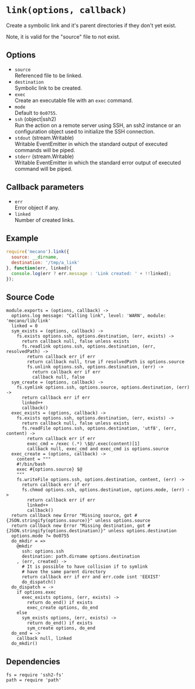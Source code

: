
# `link(options, callback)`

Create a symbolic link and it's parent directories if they don't yet
exist.

Note, it is valid for the "source" file to not exist.

## Options

*   `source`   
    Referenced file to be linked.   
*   `destination`   
    Symbolic link to be created.   
*   `exec`   
    Create an executable file with an `exec` command.   
*   `mode`   
    Default to `0o0755`.   
*   `ssh` (object|ssh2)   
    Run the action on a remote server using SSH, an ssh2 instance or an
    configuration object used to initialize the SSH connection.   
*   `stdout` (stream.Writable)   
    Writable EventEmitter in which the standard output of executed commands will
    be piped.   
*   `stderr` (stream.Writable)   
    Writable EventEmitter in which the standard error output of executed command
    will be piped.   

## Callback parameters

*   `err`   
    Error object if any.   
*   `linked`   
    Number of created links.   

## Example

```js
require('mecano').link({
  source: __dirname,
  destination: '/tmp/a_link'
}, function(err, linked){
  console.log(err ? err.message : 'Link created: ' + !!linked);
});
```

## Source Code

    module.exports = (options, callback) ->
      options.log message: "Calling link", level: 'WARN', module: 'mecano/lib/link'
      linked = 0
      sym_exists = (options, callback) ->
        fs.exists options.ssh, options.destination, (err, exists) ->
          return callback null, false unless exists
          fs.readlink options.ssh, options.destination, (err, resolvedPath) ->
            return callback err if err
            return callback null, true if resolvedPath is options.source
            fs.unlink options.ssh, options.destination, (err) ->
              return callback err if err
              callback null, false
      sym_create = (options, callback) ->
        fs.symlink options.ssh, options.source, options.destination, (err) ->
          return callback err if err
          linked++
          callback()
      exec_exists = (options, callback) ->
        fs.exists options.ssh, options.destination, (err, exists) ->
          return callback null, false unless exists
          fs.readFile options.ssh, options.destination, 'utf8', (err, content) ->
            return callback err if err
            exec_cmd = /exec (.*) \$@/.exec(content)[1]
            callback null, exec_cmd and exec_cmd is options.source
      exec_create = (options, callback) ->
        content = """
        #!/bin/bash
        exec #{options.source} $@
        """
        fs.writeFile options.ssh, options.destination, content, (err) ->
          return callback err if err
          fs.chmod options.ssh, options.destination, options.mode, (err) ->
            return callback err if err
            linked++
            callback()
      return callback new Error "Missing source, got #{JSON.stringify(options.source)}" unless options.source
      return callback new Error "Missing destination, got #{JSON.stringify(options.destination)}" unless options.destination
      options.mode ?= 0o0755
      do_mkdir = =>
        @mkdir
          ssh: options.ssh
          destination: path.dirname options.destination
        , (err, created) ->
          # It is possible to have collision if to symlink
          # have the same parent directory
          return callback err if err and err.code isnt 'EEXIST'
          do_dispatch()
      do_dispatch = ->
        if options.exec
          exec_exists options, (err, exists) ->
            return do_end() if exists
            exec_create options, do_end
        else
          sym_exists options, (err, exists) ->
            return do_end() if exists
            sym_create options, do_end
      do_end = ->
        callback null, linked
      do_mkdir()

## Dependencies

    fs = require 'ssh2-fs'
    path = require 'path'
